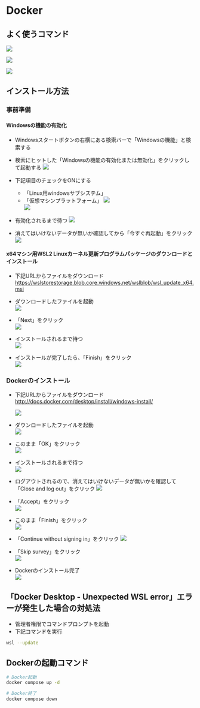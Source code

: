 # Docker

## よく使うコマンド

![](images/100.png)

![](images/101.png)

![](images/102.png)

## インストール方法

### 事前準備

#### Windowsの機能の有効化
- Windowsスタートボタンの右横にある検索バーで「Windowsの機能」と検索する
- 検索にヒットした「Windowsの機能の有効化または無効化」をクリックして起動する
![](images/001.jpg)

- 下記項目のチェックをONにする
  - 「Linux用windowsサブシステム」
  - 「仮想マシンプラットフォーム」
  ![](images/003.png)  
  ![](images/005.png)

- 有効化されるまで待つ
  ![](images/006.png)

- 消えてはいけないデータが無いか確認してから「今すぐ再起動」をクリック
   ![](images/007.png)

#### x64マシン用WSL2 Linuxカーネル更新プログラムパッケージのダウンロードとインストール
- 下記URLからファイルをダウンロード  
  https://wslstorestorage.blob.core.windows.net/wslblob/wsl_update_x64.msi

- ダウンロードしたファイルを起動  
  ![](images/008.png)

- 「Next」をクリック  
  ![](images/009.png)

- インストールされるまで待つ  
  ![](images/010.png)

- インストールが完了したら、「Finish」をクリック  
  ![](images/011.png)

### Dockerのインストール  
- 下記URLからファイルをダウンロード  
  http://docs.docker.com/desktop/install/windows-install/

  ![](images/012.png)

- ダウンロードしたファイルを起動  
  ![](images/013.png)

- このまま「OK」をクリック  
  ![](images/014.png)

- インストールされるまで待つ  
  ![](images/015.png)

- ログアウトされるので、消えてはいけないデータが無いかを確認して「Close and log out」をクリック
  ![](images/016.png)

- 「Accept」をクリック  
  ![](images/017.png)

- このまま「Finish」をクリック  
  ![](images/018.jpg)

- 「Continue without signing in」をクリック
  ![](images/019.png)

- 「Skip survey」をクリック  
  ![](images/020.png)

- Dockerのインストール完了  
  ![](images/021.png)

## 「Docker Desktop - Unexpected WSL error」エラーが発生した場合の対処法
  - 管理者権限でコマンドプロンプトを起動
  - 下記コマンドを実行
  ```bash
  wsl --update
  ```
## Dockerの起動コマンド

 ```bash
# Docker起動
docker compose up -d

# Docker終了
docker compose down
```
